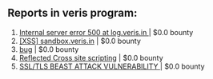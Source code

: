 ## Reports in veris program:
1. [Internal server error 500 at log.veris.in ](https://hackerone.com/reports/157986) | $0.0 bounty
2. [[XSS] sandbox.veris.in](https://hackerone.com/reports/137119) | $0.0 bounty
3. [bug](https://hackerone.com/reports/156941) | $0.0 bounty
4. [Reflected Cross site scripting](https://hackerone.com/reports/174909) | $0.0 bounty
5. [SSL/TLS BEAST ATTACK VULNERABILITY ](https://hackerone.com/reports/134760) | $0.0 bounty